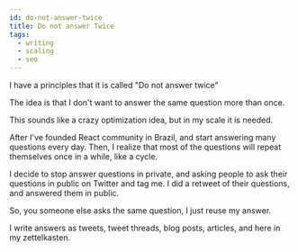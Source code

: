 ```yaml
---
id: do-not-answer-twice
title: Do not answer Twice
tags:
  - writing
  - scaling
  - seo
---
```


I have a principles that it is called "Do not answer twice"

The idea is that I don't want to answer the same question more than once.

This sounds like a crazy optimization idea, but in my scale it is needed.

After I've founded React community in Brazil, and start answering many questions every day.
Then, I realize that most of the questions will repeat themselves once in a while, like a cycle.

I decide to stop answer questions in private, and asking people to ask their questions in public on Twitter and tag me.
I did a retweet of their questions, and answered them in public.

So, you someone else asks the same question, I just reuse my answer.

I write answers as tweets, tweet threads, blog posts, articles, and here in my zettelkasten.
